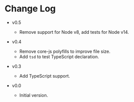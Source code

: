 
# Change Log

- v0.5
  - Remove support for Node v8, add tests for Node v14.

- v0.4
  - Remove core-js polyfills to improve file size.
  - Add `tsd` to test TypeScript declaration.

- v0.3
  - Add TypeScript support.

- v0.0
  - Initial version.
